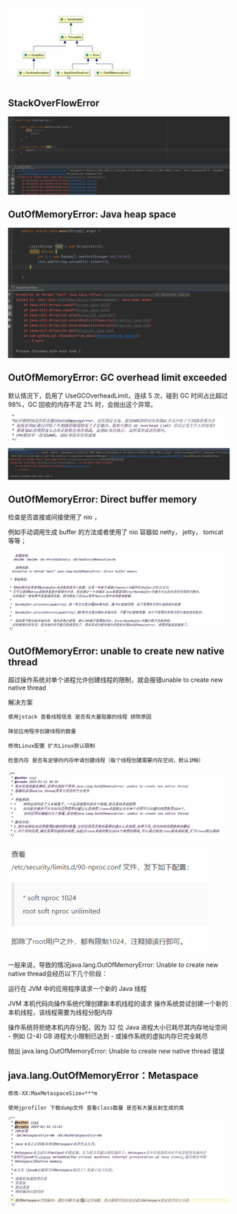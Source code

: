 ![img_94.png](img_94.png)

StackOverFlowError
---

![img_95.png](img_95.png)

OutOfMemoryError: Java heap space
---

![img_97.png](img_97.png)


OutOfMemoryError: GC overhead limit exceeded
---

默认情况下，启用了 UseGCOverheadLimit，连续 5 次，碰到 GC 时间占比超过 98%，GC 回收的内存不足 2% 时，会抛出这个异常。

![img_99.png](img_99.png)

![img_98.png](img_98.png)

OutOfMemoryError: Direct buffer memory
---

检查是否直接或间接使用了 nio ，

例如手动调用生成 buffer 的方法或者使用了 nio 容器如 netty， jetty， tomcat 等等；

![img_101.png](img_101.png)


OutOfMemoryError: unable to create new native thread
---

超过操作系统对单个进程允许创建线程的限制，就会报错unable to create new native thread

解决方案
    
    使用jstack 查看线程信息 是否有大量阻塞的线程 排除原因

    降低应用程序创建线程的数量

    修改Linux配置 扩大Linux默认限制

    检查内存 是否有足够的内存申请创建线程（每个线程创建需要内存空间，默认1MB）

![img_102.png](img_102.png)
 
![img_103.png](img_103.png)

一般来说，导致的情况java.lang.OutOfMemoryError: Unable to create new native thread会经历以下几个阶段：

运行在 JVM 中的应用程序请求一个新的 Java 线程

JVM 本机代码向操作系统代理创建新本机线程的请求 操作系统尝试创建一个新的本机线程，该线程需要为线程分配内存

操作系统将拒绝本机内存分配，因为 32 位 Java 进程大小已耗尽其内存地址空间 - 例如 (2-4) GB 进程大小限制已达到 - 或操作系统的虚拟内存已完全耗尽

抛出 java.lang.OutOfMemoryError: Unable to create new native thread 错误

java.lang.OutOfMemoryError：Metaspace
---

    修改-XX:MaxMetaspaceSize=***m

    使用jprofiler 下载dump文件 查看class数量 是否有大量反射生成的类

![img_104.png](img_104.png)